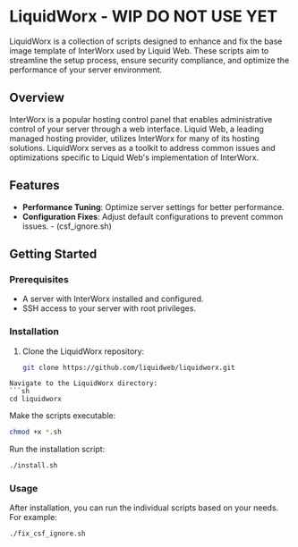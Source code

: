 # LiquidWorx - WIP DO NOT USE YET

LiquidWorx is a collection of scripts designed to enhance and fix the base image template of InterWorx used by Liquid Web. These scripts aim to streamline the setup process, ensure security compliance, and optimize the performance of your server environment.

## Overview

InterWorx is a popular hosting control panel that enables administrative control of your server through a web interface. Liquid Web, a leading managed hosting provider, utilizes InterWorx for many of its hosting solutions. LiquidWorx serves as a toolkit to address common issues and optimizations specific to Liquid Web's implementation of InterWorx.

## Features

- **Performance Tuning**: Optimize server settings for better performance.
- **Configuration Fixes**: Adjust default configurations to prevent common issues. - (csf_ignore.sh)

## Getting Started

### Prerequisites

- A server with InterWorx installed and configured.
- SSH access to your server with root privileges.

### Installation

1. Clone the LiquidWorx repository:
   ```sh
   git clone https://github.com/liquidweb/liquidworx.git
```
Navigate to the LiquidWorx directory:
```sh
cd liquidworx
```
Make the scripts executable:
```sh
chmod +x *.sh
```
Run the installation script:
```sh
./install.sh
```

### Usage
After installation, you can run the individual scripts based on your needs. For example:
```sh
./fix_csf_ignore.sh
```